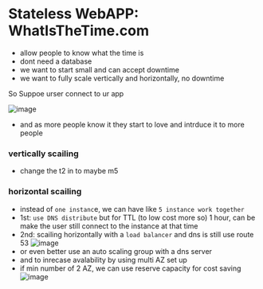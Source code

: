 # Stateless WebAPP: WhatIsTheTime.com
 - allow people to know what the time is
 - dont need a database
 - we want to start small and can accept downtime
 - we want to fully scale vertically and horizontally, no downtime


So Suppoe urser connect to ur app

![image](https://github.com/NghiaDangTran/solutions-architect/assets/33323750/163ceef4-1618-4ce8-989a-2ed65b35728f)

 - and as more people know it they start to love and intrduce it to more people
### vertically scailing
 - change the t2 in to maybe m5
### horizontal scailing
 - instead of `one instanc`e, we can have like `5 instance work together`
 - 1st: `use DNS distribute` but for TTL (to low cost more so) 1 hour, can be make the user still connect to the instance at that time
 - 2nd: scailing horizontally with a `load balancer` and dns is still use route 53
![image](https://github.com/NghiaDangTran/solutions-architect/assets/33323750/5838aa04-4f88-4bc9-abfd-b1d8240d4283)
 - or even better use an auto scaling group with a dns server 
 - and to inrecase avalability by using multi AZ set up
 - if min number of 2 AZ, we can use reserve capacity for cost saving 
 ![image](https://github.com/NghiaDangTran/solutions-architect/assets/33323750/f2997a56-430e-422f-b33c-53530ac979aa)

